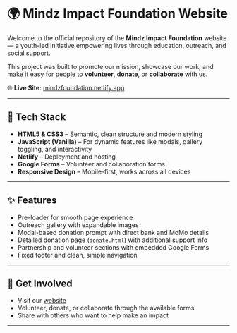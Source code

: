 # 🌍 Mindz Impact Foundation Website

Welcome to the official repository of the **Mindz Impact Foundation** website — a youth-led initiative empowering lives through education, outreach, and social support.

This project was built to promote our mission, showcase our work, and make it easy for people to **volunteer**, **donate**, or **collaborate** with us.

🌐 **Live Site**: [mindzfoundation.netlify.app](https://mindzfoundation.netlify.app)

---

## 🔧 Tech Stack

- **HTML5 & CSS3** – Semantic, clean structure and modern styling  
- **JavaScript (Vanilla)** – For dynamic features like modals, gallery toggling, and interactivity  
- **Netlify** – Deployment and hosting  
- **Google Forms** – Volunteer and collaboration forms  
- **Responsive Design** – Mobile-first, works across all devices  

---

## ✨ Features

- Pre-loader for smooth page experience  
- Outreach gallery with expandable images  
- Modal-based donation prompt with direct bank and MoMo details  
- Detailed donation page (`donate.html`) with additional support info  
- Partnership and volunteer sections with embedded Google Forms  
- Fixed footer and clean, simple navigation  

---

## 🤝 Get Involved

- Visit our [website](https://mindzfoundation.netlify.app)  
- Volunteer, donate, or collaborate through the available forms  
- Share with others who want to help make an impact  

---

